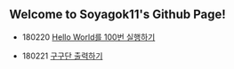 ﻿## Welcome to Soyagok11's Github Page!


 * 180220 [Hello World를 100번 실행하기](Tasks/180220)

 * 180221 [구구단 출력하기](Tasks/180221)